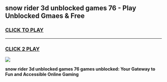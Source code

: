
## snow rider 3d unblocked games 76 - Play Unblocked Gmaes & Free
<h3>
<a href="https://news.freeplayer.one?title=snow_rider_3d_unblocked_games_76&ref=16F">CLICK TO PLAY</a></h3>
<hr>

<h3>
<a href="https://news.freeplayer.one?title=snow_rider_3d_unblocked_games_76&ref=16F">CLICK 2 PLAY</a>
  
</h3>

<a href="https://news.freeplayer.one?title=snow_rider_3d_unblocked_games_76&ref=16F/"><img src="https://clearcache.store/games.png"></a>


**snow rider 3d unblocked games 76 games unblocked: Your Gateway to Fun and Accessible Online Gaming**
